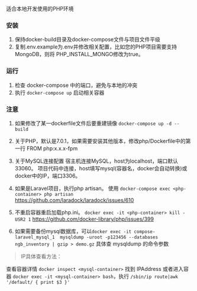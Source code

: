 适合本地开发使用的PHP环境

### 安装
1. 保持docker-build目录及docker-compose文件与项目文件平级
2. 复制.env.example为.env并修改相关配置，比如您的PHP项目需要支持MongoDB，则将
PHP_INSTALL_MONGO修改为true。

### 运行

1. 检查 docker-compose 中的端口，避免与本地的冲突
2. 执行 `docker-compose up` 启动相关容器

### 注意

1. 如果修改了某一dockerfile文件后要重建镜像
`docker-compose up -d --build`

2. 关于PHP，默认是7.0.1，如果需要安装其他版本，修改php/Dockerfile中的第一行
FROM php:x.x.x-fpm

3. 关于MySQL连接配置
宿主机连接MySQL，host为localhost，端口默认33060。
项目代码中连接，host填写mysql(容器名，docker会自动转换)或docker中的IP，端口3306。

4. 如果是Laravel项目，执行php artisan。 使用 `docker-compose exec <php-container> php artisan`
https://github.com/laradock/laradock/issues/610

5. 不重启容器重启加载php.ini。 `docker exec -it <php-container> kill -USR2 1`
https://github.com/docker-library/php/issues/399

6. 如果需要备份mysql数据库，可以`docker exec -it compose-laravel_mysql_1  mysqldump -uroot -p123456 --databases ngb_inventory | gzip > demo.gz`
具体查 mysqldump 的命令参数

> IP具体查看方法：

查看容器详情
`docker inspect <mysql-container>`
找到 IPAddress
或者进入容器 `docker exec -it <mysql-container> bash`，执行
 `/sbin/ip route|awk '/default/ { print $3 }'`